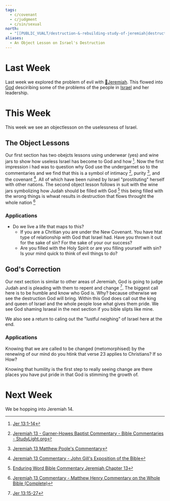 ```yaml
---
tags:
  - c/covenant
  - c/judgment
  - c/sin/sexual
north:
  - "[[PUBLIC_VUALT/destruction-&-rebuilding-study-of-jeremiah|destruction-&-rebuilding-study-of-jeremiah]]"
aliases:
  - An Object Lesson on Israel's Destruction
---
```

# Last Week
Last week we explored the problem of evil with [🧑Jeremiah](%F0%9F%A7%91Jeremiah.md). This flowed into [God](God.md) desciribing some of the problems of the people in [Israel](../p-nation-of-israel.md) and her leadership. 

# This Week
[^guzik]: [Study Guide for Jeremiah 13 by David Guzik](https://www.blueletterbible.org/comm/guzik_david/study-guide/jeremiah/jeremiah-13.cfm)
[^garner-howes]: [Jeremiah 13 - Garner-Howes Baptist Commentary - Bible Commentaries - StudyLight.org](https://www.studylight.org/commentaries/eng/ghb/jeremiah-13.html)
[^matthew-poole]: [Jeremiah 13 Matthew Poole's Commentary](https://biblehub.com/commentaries/poole/jeremiah/13.htm)
[^ellicott]: [Jeremiah 13 Ellicott's Commentary for English Readers](https://biblehub.com/commentaries/ellicott/jeremiah/13.htm)
[^john-gill]: [Jeremiah 13 Commentary - John Gill's Exposition of the Bible](https://www.biblestudytools.com/commentaries/gills-exposition-of-the-bible/jeremiah-13/)
[^matthew-henry]: [Jeremiah 13 Commentary - Matthew Henry Commentary on the Whole Bible (Complete)](https://www.biblestudytools.com/commentaries/matthew-henry-complete/jeremiah/13.html)
[^enduring-word]: [Enduring Word Bible Commentary Jeremiah Chapter 13](https://enduringword.com/bible-commentary/jeremiah-13/)
[^m1]: [Jer 13:1-14](Jer%2013.md)
[^m2]: [Jer 13:15-27](Jer%2013.md)

This week we see an objectlesson on the uselessness of Israel.

## The Object Lessons
Our first section has two obejcts lessons using underwear (yes) and wine jars to show how useless Israel has become to God and how [^m1]. Now the first impression i had was to question why God use the undergarmet so to the commentaries and we find that this is a symbol of intimacy [^garner-howes], purity [^matthew-poole], and the covenant [^john-gill]. All of which have been ruined by Israel "prostituting" herself with other nations. The second object lesson follows in suit with the wine jars symbolizing how Judah should be filled with God [^enduring-word] this being filled with the wrong things is whwat results in destruction that flows throught the whole nation [^matthew-henry]

### Applications
- Do we live a life that maps to this?
    - If you are a Chritian you are under the New Covenant. You have htat type of relationship with God that Israel had. Have you thrown it out for the sake of sin? For the sake of your our success?
    - Are you filled with the Holy Spirit or are you filling yourself with sin? Is your mind quick to think of evil things to do?
## God's Correction
Our next section is similar to other areas of Jeremiah, God is going to judge Judah and is pleading with them to repent and change [^m2]. The biggest call here is to be humble and know who God is. Why? because otherwise we see the destruction God will bring. Within this God does call out the king and queen of Israel and the whole people lose what gives them pride. We see God shaming Israeal in the next section if you bible slipts like mine.

We also see a return to caling out the "lustful neighing" of Israel here at the end.

### Applications
Knowing that we are called to be changed (metomorphised) by the renewing of our mind do you htink that verse 23 applies to Christians? If so How?

Knowing that humility is the first step to really seeing change are there places you have put pride in that God is stimming the growth of.
# Next Week
We be hopping into Jeremiah 14.